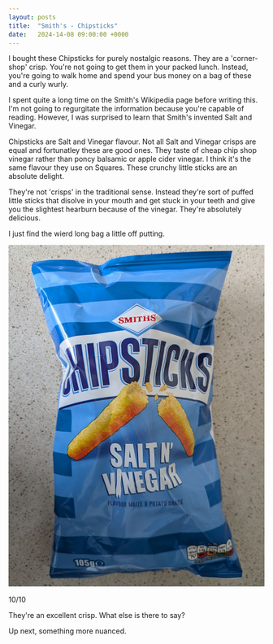 ```yaml
---
layout: posts
title:  "Smith's - Chipsticks"
date:   2024-14-08 09:00:00 +0000
---
```


I bought these Chipsticks for purely nostalgic reasons. They are a 'corner-shop' crisp. You're not going to get them in your packed lunch. Instead, you're going to walk home and spend your bus money on a bag of these and a curly wurly.

<!--excerpt-->

I spent quite a long time on the Smith's Wikipedia page before writing this. I'm not going to regurgitate the information because you're capable of reading. However, I was surprised to learn that Smith's invented Salt and Vinegar. 

Chipsticks are Salt and Vinegar flavour. Not all Salt and Vinegar crisps are equal and fortunatley these are good ones. They taste of cheap chip shop vinegar rather than poncy balsamic or apple cider vinegar. I think it's the same flavour they use on Squares. These crunchy little sticks are an absolute delight. 

They're not 'crisps' in the traditional sense. Instead they're sort of puffed little sticks that disolve in your mouth and get stuck in your teeth and give you the slightest hearburn because of the vinegar. They're absolutely delicious.

I just find the wierd long bag a little off putting.

<img style="max-height:50vh" src="/assets/images/scs.jpg" alt="Smith's - Chipsticks"/>

10/10 

They're an excellent crisp. What else is there to say?

Up next, something more nuanced.

